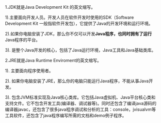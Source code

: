 

1.JDK就是Java Development Kit 的英文缩写。	

1).主要面向开发人员。开发人员在软件开发时使用的SDK（Software Development Kit
一般指软件开发包），它提供了Java的开发环境和运行环境。
	
2).如果你电脑安装了JDK，那么你不仅可以开发**Java程序，也同时拥有了运行**Java程序的平台。


3). 是整个Java开发的核心，包括了Java运行环境，Java工具和Java基础类库。

2.JRE就是Java Runtime Enviroment的英文缩写。	

1). 主要面向程序使用者。
	
2).
如果你电脑安装了JRE，那么你的电脑只能运行Java程序，不能从事Java开发。
	
3).
包含JVM标准实现及Java核心类库。它包括Java虚拟机、Java平台核心类和支持文件。它不包含开发工具(编译器、调试器等)。同时还包含了编译java源码的编译器javac，还包含了很多java程序调试和分析的工具：console，jvisualvm等工具软件，还包含了java程序编写所需的文档和demo例子程序。